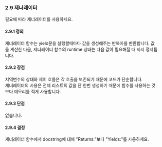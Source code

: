<a id="s2.9-generators"></a>
<a id="generators"></a>
### 2.9 제너레이터

필요에 따라 제너레이터를 사용하세요.
<a id="s2.9.1-definition"></a>

#### 2.9.1 정의
제너레이터 함수는 yield문을 실행할때마다 값을 생성해주는 반복자를 반환합니다.
값을 계산한 다음, 제너레이터 함수의 runtime 상태는 다음 값이 필요해질 때 까지 정지됩니다.
<a id="s2.9.2-pros"></a>

#### 2.9.2 장점
지역변수의 상태와 제어 흐름은 각 호출을 보존되기 때문에 코드가 단순합니다.  
제너레이터의 사용은 전체 리스트의 값을 단 한번 생성하기 때문에 함수를 사용하는 것보다 메모리를 적게 사용합니다.
<a id="s2.9.3-cons"></a>

#### 2.9.3 단점

없습니다.
<a id="s2.9.4-decision"></a>

#### 2.9.4 결정
제너레이터 함수에서 docstring에 대해 "Returns:"보다 "Yields:"를 사용하세요. 
